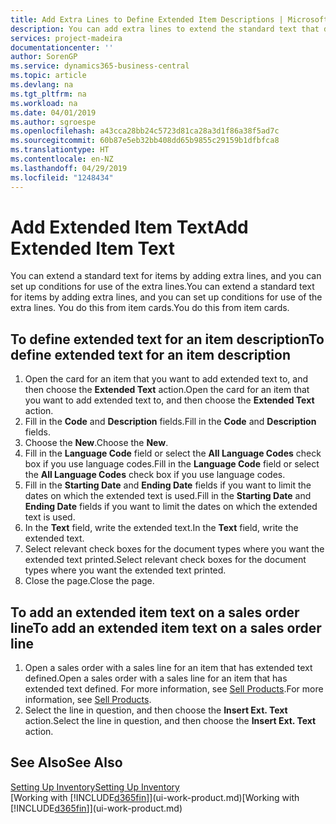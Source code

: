 ```yaml
---
title: Add Extra Lines to Define Extended Item Descriptions | Microsoft Docs
description: You can add extra lines to extend the standard text that describes an item.
services: project-madeira
documentationcenter: ''
author: SorenGP
ms.service: dynamics365-business-central
ms.topic: article
ms.devlang: na
ms.tgt_pltfrm: na
ms.workload: na
ms.date: 04/01/2019
ms.author: sgroespe
ms.openlocfilehash: a43cca28bb24c5723d81ca28a3d1f86a38f5ad7c
ms.sourcegitcommit: 60b87e5eb32bb408dd65b9855c29159b1dfbfca8
ms.translationtype: HT
ms.contentlocale: en-NZ
ms.lasthandoff: 04/29/2019
ms.locfileid: "1248434"
---
```

# <a name="add-extended-item-text"></a><span data-ttu-id="8bcd3-103">Add Extended Item Text</span><span class="sxs-lookup"><span data-stu-id="8bcd3-103">Add Extended Item Text</span></span>
<span data-ttu-id="8bcd3-104">You can extend a standard text for items by adding extra lines, and you can set up conditions for use of the extra lines.</span><span class="sxs-lookup"><span data-stu-id="8bcd3-104">You can extend a standard text for items by adding extra lines, and you can set up conditions for use of the extra lines.</span></span> <span data-ttu-id="8bcd3-105">You do this from item cards.</span><span class="sxs-lookup"><span data-stu-id="8bcd3-105">You do this from item cards.</span></span>

## <a name="to-define-extended-text-for-an-item-description"></a><span data-ttu-id="8bcd3-106">To define extended text for an item description</span><span class="sxs-lookup"><span data-stu-id="8bcd3-106">To define extended text for an item description</span></span>
1. <span data-ttu-id="8bcd3-107">Open the card for an item that you want to add extended text to, and then choose the **Extended Text** action.</span><span class="sxs-lookup"><span data-stu-id="8bcd3-107">Open the card for an item that you want to add extended text to, and then choose the **Extended Text** action.</span></span>
2. <span data-ttu-id="8bcd3-108">Fill in the **Code** and **Description** fields.</span><span class="sxs-lookup"><span data-stu-id="8bcd3-108">Fill in the **Code** and **Description** fields.</span></span>
3. <span data-ttu-id="8bcd3-109">Choose the **New**.</span><span class="sxs-lookup"><span data-stu-id="8bcd3-109">Choose the **New**.</span></span>
4. <span data-ttu-id="8bcd3-110">Fill in the **Language Code** field or select the **All Language Codes** check box if you use language codes.</span><span class="sxs-lookup"><span data-stu-id="8bcd3-110">Fill in the **Language Code** field or select the **All Language Codes** check box if you use language codes.</span></span>
5. <span data-ttu-id="8bcd3-111">Fill in the **Starting Date** and **Ending Date** fields if you want to limit the dates on which the extended text is used.</span><span class="sxs-lookup"><span data-stu-id="8bcd3-111">Fill in the **Starting Date** and **Ending Date** fields if you want to limit the dates on which the extended text is used.</span></span>
6. <span data-ttu-id="8bcd3-112">In the **Text** field, write the extended text.</span><span class="sxs-lookup"><span data-stu-id="8bcd3-112">In the **Text** field, write the extended text.</span></span>
7. <span data-ttu-id="8bcd3-113">Select relevant check boxes for the document types where you want the extended text printed.</span><span class="sxs-lookup"><span data-stu-id="8bcd3-113">Select relevant check boxes for the document types where you want the extended text printed.</span></span>
8. <span data-ttu-id="8bcd3-114">Close the page.</span><span class="sxs-lookup"><span data-stu-id="8bcd3-114">Close the page.</span></span>

## <a name="to-add-an-extended-item-text-on-a-sales-order-line"></a><span data-ttu-id="8bcd3-115">To add an extended item text on a sales order line</span><span class="sxs-lookup"><span data-stu-id="8bcd3-115">To add an extended item text on a sales order line</span></span>
1. <span data-ttu-id="8bcd3-116">Open a sales order with a sales line for an item that has extended text defined.</span><span class="sxs-lookup"><span data-stu-id="8bcd3-116">Open a sales order with a sales line for an item that has extended text defined.</span></span> <span data-ttu-id="8bcd3-117">For more information, see [Sell Products](sales-how-sell-products.md).</span><span class="sxs-lookup"><span data-stu-id="8bcd3-117">For more information, see [Sell Products](sales-how-sell-products.md).</span></span>
2. <span data-ttu-id="8bcd3-118">Select the line in question, and then choose the **Insert Ext. Text** action.</span><span class="sxs-lookup"><span data-stu-id="8bcd3-118">Select the line in question, and then choose the **Insert Ext. Text** action.</span></span>

## <a name="see-also"></a><span data-ttu-id="8bcd3-119">See Also</span><span class="sxs-lookup"><span data-stu-id="8bcd3-119">See Also</span></span>
[<span data-ttu-id="8bcd3-120">Setting Up Inventory</span><span class="sxs-lookup"><span data-stu-id="8bcd3-120">Setting Up Inventory</span></span>](inventory-setup-inventory.md)  
<span data-ttu-id="8bcd3-121">[Working with [!INCLUDE[d365fin](includes/d365fin_md.md)]](ui-work-product.md)</span><span class="sxs-lookup"><span data-stu-id="8bcd3-121">[Working with [!INCLUDE[d365fin](includes/d365fin_md.md)]](ui-work-product.md)</span></span>
